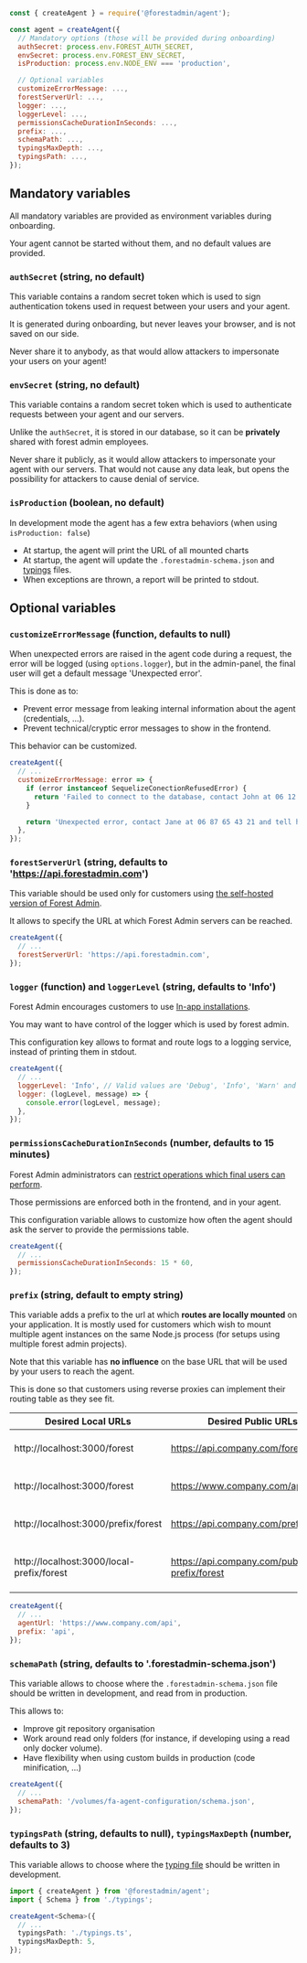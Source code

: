 ```javascript
const { createAgent } = require('@forestadmin/agent');

const agent = createAgent({
  // Mandatory options (those will be provided during onboarding)
  authSecret: process.env.FOREST_AUTH_SECRET,
  envSecret: process.env.FOREST_ENV_SECRET,
  isProduction: process.env.NODE_ENV === 'production',

  // Optional variables
  customizeErrorMessage: ...,
  forestServerUrl: ...,
  logger: ...,
  loggerLevel: ...,
  permissionsCacheDurationInSeconds: ...,
  prefix: ...,
  schemaPath: ...,
  typingsMaxDepth: ...,
  typingsPath: ...,
});
```

## Mandatory variables

All mandatory variables are provided as environment variables during onboarding.

Your agent cannot be started without them, and no default values are provided.

### `authSecret` (string, no default)

This variable contains a random secret token which is used to sign authentication tokens used in request between your users and your agent.

It is generated during onboarding, but never leaves your browser, and is not saved on our side.

Never share it to anybody, as that would allow attackers to impersonate your users on your agent!

### `envSecret` (string, no default)

This variable contains a random secret token which is used to authenticate requests between your agent and our servers.

Unlike the `authSecret`, it is stored in our database, so it can be **privately** shared with forest admin employees.

Never share it publicly, as it would allow attackers to impersonate your agent with our servers. That would not cause any data leak, but opens the possibility for attackers to cause denial of service.

### `isProduction` (boolean, no default)

In development mode the agent has a few extra behaviors (when using `isProduction: false`)

- At startup, the agent will print the URL of all mounted charts
- At startup, the agent will update the `.forestadmin-schema.json` and [typings](../autocompletion-and-typings.md) files.
- When exceptions are thrown, a report will be printed to stdout.

## Optional variables

### `customizeErrorMessage` (function, defaults to null)

When unexpected errors are raised in the agent code during a request, the error will be logged (using `options.logger`), but in the admin-panel, the final user will get a default message 'Unexpected error'.

This is done as to:

- Prevent error message from leaking internal information about the agent (credentials, ...).
- Prevent technical/cryptic error messages to show in the frontend.

This behavior can be customized.

```javascript
createAgent({
  // ...
  customizeErrorMessage: error => {
    if (error instanceof SequelizeConectionRefusedError) {
      return 'Failed to connect to the database, contact John at 06 12 34 56 78 and tell him to reboot the server';
    }

    return 'Unexpected error, contact Jane at 06 87 65 43 21 and tell her to get it fixed.';
  },
});
```

### `forestServerUrl` (string, defaults to 'https://api.forestadmin.com')

This variable should be used only for customers using [the self-hosted version of Forest Admin](https://www.forestadmin.com/self-hosted).

It allows to specify the URL at which Forest Admin servers can be reached.

```javascript
createAgent({
  // ...
  forestServerUrl: 'https://api.forestadmin.com',
});
```

### `logger` (function) and `loggerLevel` (string, defaults to 'Info')

Forest Admin encourages customers to use [In-app installations](./README.md#standalone-vs-in-app-installation).

You may want to have control of the logger which is used by forest admin.

This configuration key allows to format and route logs to a logging service, instead of printing them in stdout.

```javascript
createAgent({
  // ...
  loggerLevel: 'Info', // Valid values are 'Debug', 'Info', 'Warn' and 'Error'
  logger: (logLevel, message) => {
    console.error(logLevel, message);
  },
});
```

### `permissionsCacheDurationInSeconds` (number, defaults to 15 minutes)

Forest Admin administrators can [restrict operations which final users can perform](https://docs.forestadmin.com/user-guide/project-settings/teams-and-users).

Those permissions are enforced both in the frontend, and in your agent.

This configuration variable allows to customize how often the agent should ask the server to provide the permissions table.

```javascript
createAgent({
  // ...
  permissionsCacheDurationInSeconds: 15 * 60,
});
```

### `prefix` (string, default to empty string)

This variable adds a prefix to the url at which **routes are locally mounted** on your application.
It is mostly used for customers which wish to mount multiple agent instances on the same Node.js process (for setups using multiple forest admin projects).

Note that this variable has **no influence** on the base URL that will be used by your users to reach the agent.

This is done so that customers using reverse proxies can implement their routing table as they see fit.

| Desired Local URLs                        | Desired Public URLs                          | How to configure your agent                                                   |
| ----------------------------------------- | -------------------------------------------- | ----------------------------------------------------------------------------- |
| http://localhost:3000/forest              | https://api.company.com/forest               | prefix = ''<br>endpoint = 'https://api.company.com'                           |
| http://localhost:3000/forest              | https://www.company.com/api/forest           | prefix = ''<br>endpoint = 'https://www.company.com/api'                       |
| http://localhost:3000/prefix/forest       | https://api.company.com/prefix/forest        | prefix = 'prefix'<br>endpoint = 'https://api.company.com/prefix'              |
| http://localhost:3000/local-prefix/forest | https://api.company.com/public-prefix/forest | prefix = 'local-prefix'<br>endpoint = 'https://api.company.com/public-prefix' |

```javascript
createAgent({
  // ...
  agentUrl: 'https://www.company.com/api',
  prefix: 'api',
});
```

### `schemaPath` (string, defaults to '.forestadmin-schema.json')

This variable allows to choose where the `.forestadmin-schema.json` file should be written in development, and read from in production.

This allows to:

- Improve git repository organisation
- Work around read only folders (for instance, if developing using a read only docker volume).
- Have flexibility when using custom builds in production (code minification, ...)

```javascript
createAgent({
  // ...
  schemaPath: '/volumes/fa-agent-configuration/schema.json',
});
```

### `typingsPath` (string, defaults to null), `typingsMaxDepth` (number, defaults to 3)

This variable allows to choose where the [typing file](./autocompletion-and-typings.md) should be written in development.

```typescript
import { createAgent } from '@forestadmin/agent';
import { Schema } from './typings';

createAgent<Schema>({
  // ...
  typingsPath: './typings.ts',
  typingsMaxDepth: 5,
});
```
